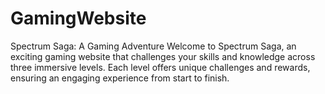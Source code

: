 # GamingWebsite
Spectrum Saga: A Gaming Adventure  Welcome to Spectrum Saga, an exciting gaming website that challenges your skills and knowledge across three immersive levels. Each level offers unique challenges and rewards, ensuring an engaging experience from start to finish.
